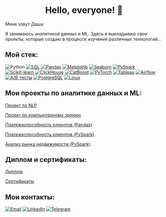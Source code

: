 <h1 align="center"> Hello, everyone! 👋  </h1> 

Меня зовут Даша

Я занимаюсь аналитикой данных и ML. Здесь я выкладываю свои проекты, которые создаю в процессе изучения различных технологий...

## Мой стек: 

![Python](https://img.shields.io/badge/Python-3776AB?style=for-the-badge&logo=python&logoColor=white)
[![SQL](https://img.shields.io/badge/SQL-4479A1?style=for-the-badge&logo=postgresql&logoColor=white)](https://www.postgresql.org/)
[![Pandas](https://img.shields.io/badge/Pandas-150458?style=for-the-badge&logo=pandas&logoColor=white)](https://pandas.pydata.org/)
[![Matplotlib](https://img.shields.io/badge/Matplotlib-013243?style=for-the-badge&logo=python&logoColor=white)](https://matplotlib.org/)
[![Seaborn](https://img.shields.io/badge/Seaborn-3776AB?style=for-the-badge&logo=python&logoColor=white)](https://seaborn.pydata.org/)
[![PySpark](https://img.shields.io/badge/Apache%20Spark-E25A1C?style=for-the-badge&logo=apachespark&logoColor=white)](https://spark.apache.org/)
[![Scikit-learn](https://img.shields.io/badge/Scikit--learn-F7931E?style=for-the-badge&logo=scikitlearn&logoColor=white)](https://scikit-learn.org/)
[![ClickHouse](https://img.shields.io/badge/ClickHouse-FCCA3F?style=for-the-badge&logo=clickhouse&logoColor=black)](https://clickhouse.com/)
[![CatBoost](https://img.shields.io/badge/CatBoost-FF6F00?style=for-the-badge&logo=catboost&logoColor=white)](https://catboost.ai/)
[![PyTorch](https://img.shields.io/badge/PyTorch-EE4C2C?style=for-the-badge&logo=pytorch&logoColor=white)](https://pytorch.org/)
[![Tableau](https://img.shields.io/badge/Tableau-E97627?style=for-the-badge&logo=tableau&logoColor=white)](https://www.tableau.com/)
[![Airflow](https://img.shields.io/badge/Apache%20Airflow-017CEE?style=for-the-badge&logo=apacheairflow&logoColor=white)](https://airflow.apache.org/)
[![A/B-тесты](https://img.shields.io/badge/A%2FB%20Tests-5E60CE?style=for-the-badge&logo=testing-library&logoColor=white)](https://en.wikipedia.org/wiki/A/B_testing)
[![PostgreSQL](https://img.shields.io/badge/PostgreSQL-336791?style=for-the-badge&logo=postgresql&logoColor=white)](https://www.postgresql.org/)
[![Linux](https://img.shields.io/badge/Linux-FCC624?style=for-the-badge&logo=linux&logoColor=black)](https://www.linux.org/)

## Мои проекты по аналитике данных и ML:

[Проект по NLP](https://github.com/daryafralova/NLP-Project) 

[Проект по компьютерному зрению](https://github.com/daryafralova/Computer-Vision-Project/blob/main/Компьютерное_зрение.ipynb)

[Платежеспособность клиентов (Pandas)](https://github.com/daryafralova/DATA-ANALYSIS/blob/main/Платежеспособность_клиентов(Pandas))  

[Платежеспособность клиентов (PySpark)](https://github.com/daryafralova/DATA-ANALYSIS) 

[Анализ рынка недвижимости (PySpark)](https://github.com/daryafralova/DATA-ANALYSIS) 

## Диплом и сертификаты:
[Диплом](https://github.com/daryafralova/diploma-and-certificates)

[Сертификаты](https://github.com/daryafralova/diploma-and-certificates)

## Мои контакты:

[![Email](https://img.shields.io/badge/Email-D14836?style=for-the-badge&logo=gmail&logoColor=white)](mailto:daryafralova@gmail.com)
[![LinkedIn](https://img.shields.io/badge/LinkedIn-0A66C2?style=for-the-badge&logo=linkedin&logoColor=white)](https://www.linkedin.com/in/darya-fralova/)
[![Telegram](https://img.shields.io/badge/Telegram-26A5E4?style=for-the-badge&logo=telegram&logoColor=white)](https://t.me/@daryafralova)















